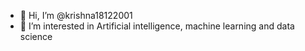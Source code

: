 - 👋 Hi, I’m @krishna18122001
- 👀 I’m interested in Artificial intelligence, machine learning and data science


